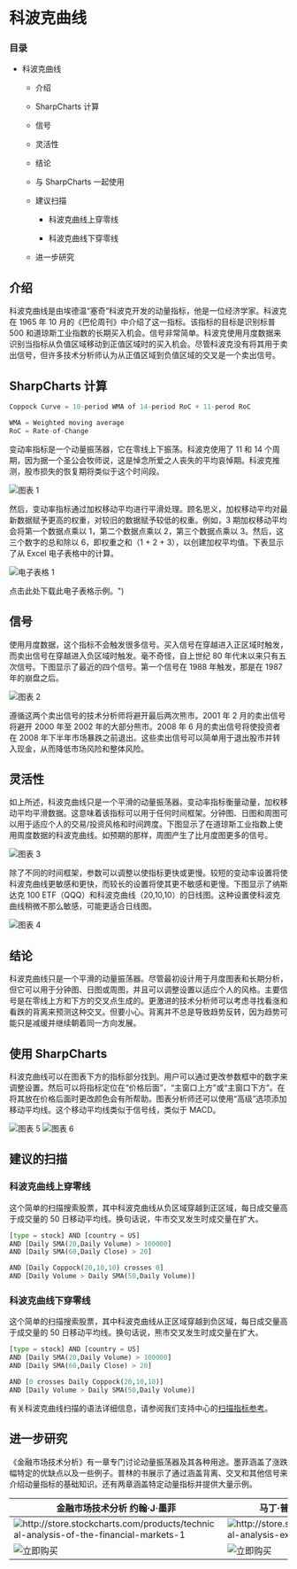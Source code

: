 # 科波克曲线 

### 目录

+   科波克曲线

    +   介绍

    +   SharpCharts 计算

    +   信号

    +   灵活性

    +   结论

    +   与 SharpCharts 一起使用

    +   建议扫描

        +   科波克曲线上穿零线

        +   科波克曲线下穿零线

    +   进一步研究

## 介绍

科波克曲线是由埃德温“塞奇”科波克开发的动量指标，他是一位经济学家。科波克在 1965 年 10 月的《巴伦周刊》中介绍了这一指标。该指标的目标是识别标普 500 和道琼斯工业指数的长期买入机会。信号非常简单。科波克使用月度数据来识别当指标从负值区域移动到正值区域时的买入机会。尽管科波克没有将其用于卖出信号，但许多技术分析师认为从正值区域到负值区域的交叉是一个卖出信号。

## SharpCharts 计算

```py
Coppock Curve = 10-period WMA of 14-period RoC + 11-perod RoC

WMA = Weighted moving average
RoC = Rate-of-Change
```

变动率指标是一个动量振荡器，它在零线上下振荡。科波克使用了 11 和 14 个周期，因为据一个圣公会牧师说，这是悼念所爱之人丧失的平均哀悼期。科波克推测，股市损失的恢复期将类似于这个时间段。

![图表 1](img/090124138fd2094e161e31af676fa021.jpg "图表 1")

然后，变动率指标通过加权移动平均进行平滑处理。顾名思义，加权移动平均对最新数据赋予更高的权重，对较旧的数据赋予较低的权重。例如，3 期加权移动平均会将第一个数据点乘以 1，第二个数据点乘以 2，第三个数据点乘以 3。然后，这三个数字的总和除以 6，即权重之和（1 + 2 + 3），以创建加权平均值。下表显示了从 Excel 电子表格中的计算。

![电子表格 1](img/59dcbc5a0aa62857dbc89eebb338b93d.jpg "电子表格 1")

点击此处下载此电子表格示例。")

## 信号

使用月度数据，这个指标不会触发很多信号。买入信号在穿越进入正区域时触发，而卖出信号在穿越进入负区域时触发。毫不奇怪，自上世纪 80 年代末以来只有五次信号。下图显示了最近的四个信号。第一个信号在 1988 年触发，那是在 1987 年的崩盘之后。

![图表 2](img/4c5c5f83d2a5944c1e38afa4766befe4.jpg "图表 2")

遵循这两个卖出信号的技术分析师将避开最后两次熊市。2001 年 2 月的卖出信号将避开 2000 年至 2002 年的大部分熊市。2008 年 6 月的卖出信号将使投资者在 2008 年下半年市场暴跌之前退出。这些卖出信号可以简单用于退出股市并转入现金，从而降低市场风险和整体风险。

## 灵活性

如上所述，科波克曲线只是一个平滑的动量振荡器。变动率指标衡量动量，加权移动平均平滑数据。这意味着该指标可以用于任何时间框架。分钟图、日图和周图可以用于适应个人的交易/投资风格和时间跨度。下图显示了在道琼斯工业指数上使用周度数据的科波克曲线。如预期的那样，周图产生了比月度图更多的信号。

![图表 3](img/550f7b92341fb33be036374b88e3ba66.jpg "图表 3")

除了不同的时间框架，参数可以调整以使指标更快或更慢。较短的变动率设置将使科波克曲线更敏感和更快，而较长的设置将使其更不敏感和更慢。下图显示了纳斯达克 100 ETF（QQQ）和科波克曲线（20,10,10）的日线图。这种设置使科波克曲线稍微不那么敏感，可能更适合日线图。

![图表 4](img/44cc79ba8fb3a67960e8960cce634535.jpg "图表 4")

## 结论

科波克曲线只是一个平滑的动量振荡器。尽管最初设计用于月度图表和长期分析，但它可以用于分钟图、日图或周图，并且可以调整设置以适应个人的风格。主要信号是在零线上方和下方的交叉点生成的。更激进的技术分析师可以考虑寻找看涨和看跌的背离来预测这种交叉。但要小心。背离并不总是导致趋势反转，因为趋势可能只是减缓并继续朝着同一方向发展。

## 使用 SharpCharts

科波克曲线可以在图表下方的指标部分找到。用户可以通过更改参数框中的数字来调整设置。然后可以将指标定位在“价格后面”，“主窗口上方”或“主窗口下方”。在将其放在价格后面时更改颜色会有所帮助。图表分析师还可以使用“高级”选项添加移动平均线。这个移动平均线类似于信号线，类似于 MACD。

![图表 5](img/618f6c1cb1a174722cd65228be635034.jpg "图表 5") ![图表 6](img/4b1081f7c788fab96f42991e840e858c.jpg "图表 6")

## 建议的扫描

### 科波克曲线上穿零线

这个简单的扫描搜索股票，其中科波克曲线从负区域穿越到正区域，每日成交量高于成交量的 50 日移动平均线。换句话说，牛市交叉发生时成交量在扩大。

```py
[type = stock] AND [country = US] 
AND [Daily SMA(20,Daily Volume) > 100000] 
AND [Daily SMA(60,Daily Close) > 20] 

AND [Daily Coppock(20,10,10) crosses 0] 
AND [Daily Volume > Daily SMA(50,Daily Volume)]
```

### 科波克曲线下穿零线

这个简单的扫描搜索股票，其中科波克曲线从正区域穿越到负区域，每日成交量高于成交量的 50 日移动平均线。换句话说，熊市交叉发生时成交量在扩大。

```py
[type = stock] AND [country = US] 
AND [Daily SMA(20,Daily Volume) > 100000] 
AND [Daily SMA(60,Daily Close) > 20] 

AND [0 crosses Daily Coppock(20,10,10)] 
AND [Daily Volume > Daily SMA(50,Daily Volume)]
```

有关科波克曲线扫描的语法详细信息，请参阅我们支持中心的[扫描指标参考](http://stockcharts.com/docs/doku.php?id=scans:indicators#coppock_curve_coppock "http://stockcharts.com/docs/doku.php?id=scans:indicators#coppock_curve_coppock")。

## 进一步研究

《金融市场技术分析》有一章专门讨论动量振荡器及其各种用途。墨菲涵盖了涨跌幅特定的优缺点以及一些例子。普林的书展示了通过涵盖背离、交叉和其他信号来介绍动量指标的基础知识。还有两章涵盖特定动量指标并提供大量示例。

| **金融市场技术分析** 约翰·J·墨菲 | **马丁·普林解释的技术分析** 马丁·普林 |
| --- | --- |
| ![](http://store.stockcharts.com/products/technical-analysis-of-the-financial-markets-1 "http://store.stockcharts.com/products/technical-analysis-of-the-financial-markets-1") | ![](http://store.stockcharts.com/products/technical-analysis-explained-4th-edition "http://store.stockcharts.com/products/technical-analysis-explained-4th-edition") |
| ![立即购买](http://store.stockcharts.com/products/technical-analysis-of-the-financial-markets-1 "http://store.stockcharts.com/products/technical-analysis-of-the-financial-markets-1") | ![立即购买](http://store.stockcharts.com/products/technical-analysis-explained-4th-edition "http://store.stockcharts.com/products/technical-analysis-explained-4th-edition") |
